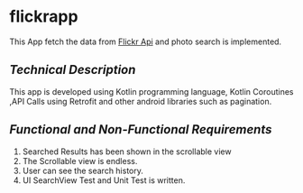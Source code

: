 # flickrapp
This App fetch the data from [Flickr Api](https://www.flickr.com/services/api/) and photo search is implemented.

*Technical Description*
------------------------------
This app is developed using Kotlin programming language, Kotlin Coroutines ,API Calls using Retrofit and other android libraries such as pagination.


*Functional and Non-Functional Requirements*
----------------------------
1. Searched Results has been shown in the scrollable view
2. The Scrollable view is endless.
3. User can see the search history.
4. UI SearchView Test and Unit Test is written.
